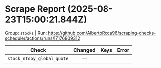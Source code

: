 # Scrape Report (2025-08-23T15:00:21.844Z)

Group: `stocks`  |  Run: https://github.com/AlbertoRoca96/scraping-checks-scheduler/actions/runs/17176809312

| Check | Changed | Keys | Error |
|---|:---:|:--|:--|
| `stock_ntdoy_global_quote` | — |  |  |
